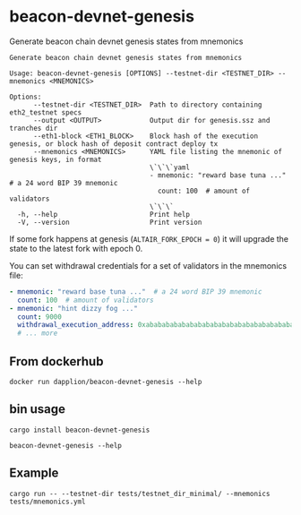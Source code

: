 # beacon-devnet-genesis

Generate beacon chain devnet genesis states from mnemonics

```
Generate beacon chain devnet genesis states from mnemonics

Usage: beacon-devnet-genesis [OPTIONS] --testnet-dir <TESTNET_DIR> --mnemonics <MNEMONICS>

Options:
      --testnet-dir <TESTNET_DIR>  Path to directory containing eth2_testnet specs
      --output <OUTPUT>            Output dir for genesis.ssz and tranches dir
      --eth1-block <ETH1_BLOCK>    Block hash of the execution genesis, or block hash of deposit contract deploy tx
      --mnemonics <MNEMONICS>      YAML file listing the mnemonic of genesis keys, in format
                                   \`\`\`yaml
                                   - mnemonic: "reward base tuna ..."  # a 24 word BIP 39 mnemonic
                                     count: 100  # amount of validators
                                   \`\`\`
  -h, --help                       Print help
  -V, --version                    Print version
``` 

If some fork happens at genesis (`ALTAIR_FORK_EPOCH = 0`) it will upgrade the state to the latest fork with epoch 0.

You can set withdrawal credentials for a set of validators in the mnemonics file:

```yaml
- mnemonic: "reward base tuna ..."  # a 24 word BIP 39 mnemonic
  count: 100  # amount of validators
- mnemonic: "hint dizzy fog ..."
  count: 9000
  withdrawal_execution_address: 0xabababababababababababababababababababab
  # ... more
```

## From dockerhub

```
docker run dapplion/beacon-devnet-genesis --help
```

## bin usage

```
cargo install beacon-devnet-genesis
```
```
beacon-devnet-genesis --help
```

## Example

```
cargo run -- --testnet-dir tests/testnet_dir_minimal/ --mnemonics tests/mnemonics.yml
```
